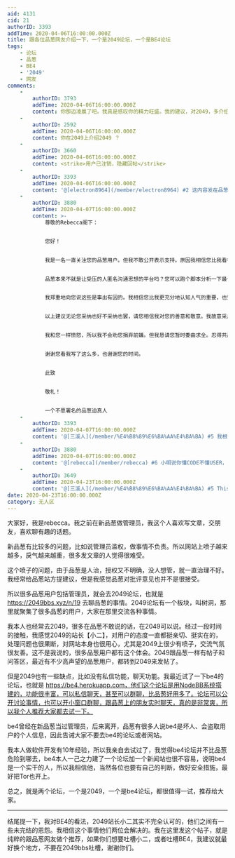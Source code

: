 ```yaml
---
aid: 4131
cid: 21
authorID: 3393
addTime: 2020-04-06T16:00:00.000Z
title: 跟各位品葱网友介绍一下，一个是2049论坛，一个是BE4论坛
tags:
    - 论坛
    - 品葱
    - BE4
    - '2049'
    - 网友
comments:
    -
        authorID: 3793
        addTime: 2020-04-06T16:00:00.000Z
        content: 你那边凌晨了吧。我真是感叹你的精力旺盛。我的建议，对2049，多介绍几句这里的特色，毕竟最近大家都借这儿地方挺多的。
    -
        authorID: 2592
        addTime: 2020-04-06T16:00:00.000Z
        content: 你在2049上介绍2049 ？
    -
        authorID: 3660
        addTime: 2020-04-06T16:00:00.000Z
        content: <strike>用户已注销，隐藏回帖</strike>
    -
        authorID: 3393
        addTime: 2020-04-06T16:00:00.000Z
        content: '@[electron8964](/member/electron8964) #2 这内容发在品葱留不了1分钟。'
    -
        authorID: 3880
        addTime: 2020-04-07T16:00:00.000Z
        content: >-
            尊敬的Rebecca阁下：


            您好！


            我是一名一直关注您的品葱用户。但我不敢公开表示支持。原因我相信您比我看得更清楚，说得也更清楚。我来给您留言是想斗胆建议您不要就此放弃品葱。如果您注册一个新号隐姓埋名重新来过，以您的勤勉和知识储备，声望权限以及重新聚拢同道都不是难事。


            品葱本来不就是让受压的人匿名沟通思想的平台吗？您可以跑个脚本分析一下最认可Rebecca这个ID的好朋友，大家心照。至于不欢迎您的人，您不妨肉眼屏蔽，不要再用屏蔽列表。品葱的屏蔽列表就是个站务摆设和陷阱，反正一LOGOUT单向屏蔽双向屏蔽都无所谓了。左边窗口挂着ID右边窗口当GUEST，几个俱乐部隔空打拳不也一样鸡飞狗跳？


            我郑重地向您说这些是事出有因的。我相信您比我更充分地认知人气的重要，也知道从技术上如何实现人气增长正循环。您是对论坛发展需要的人才。尽管如此，当今以中文为主的年轻的异见人士匿名论坛恐怕比品葱更有人气的寥寥无几（如果有，请指教，我也想去）。品葱只是一个招牌，不是谁的地盘。难道说这个招牌就应该毁在那几只欺行霸市的宵小之手吗？值此风云际会剧变将至，因为几个宵小就放弃一众支持您愿意和您沟通的同道，放弃潜在的朋友，放弃一个大有前途的科普型社区岂不可惜？


            以上建议无论您采纳也好不采纳也罢，请您相信我对您的善意和敬意。我故意采用不合时宜，过分正式的语气说话是为了避免某些宵小分析我的“语言习惯指纹”，绝无嘲讽。我上面所有的话都是经过了认真思考才写的。您不必用Rebecca这个ID试图了解我是谁，因为我希望能如我上面所写的建议一样走下去。某些人对Rebecca这个ID的打压手段比共产党更恶心。但我可以直言不讳地说，id-5850和鹿党是品葱毒瘤，迟早要清除。但如果在那之前认真做论坛支持中国异见人士的人都散光了，就算清除了她们又怎样？可惜的是品葱这个有潜力的网络平台，高兴的是人类历史上最邪恶的集团——中国共产党！


            我和您一样愤怒，所以我不会劝您捐弃前嫌。但我恳请您暂时委曲求全。忍得共产党，还忍不得几个论坛宵小吗？连重新创业都不怕，还怕重新积累声望吗？


            谢谢您看我写了这么多，也谢谢您的时间。


            此致


            敬礼！


            一个不愿署名的品葱迫真人
    -
        authorID: 3393
        addTime: 2020-04-07T16:00:00.000Z
        content: '@[三溪人](/member/%E4%B8%89%E6%BA%AA%E4%BA%BA) #5 我根本分不清你是好心还是反串。重写吧。'
    -
        authorID: 3880
        addTime: 2020-04-07T16:00:00.000Z
        content: '@[rebecca](/member/rebecca) #6 小明说你懂CODE不懂USER，如非自知之明便是洞若观火。请继续努力。'
    -
        authorID: 3649
        addTime: 2020-04-23T16:00:00.000Z
        content: '@[三溪人](/member/%E4%B8%89%E6%BA%AA%E4%BA%BA) #5 This aged well.'
date: 2020-04-23T16:00:00.000Z
category: 无人区
---
```


大家好，我是rebecca。我之前在新品葱做管理员，我这个人喜欢写文章，交朋友，喜欢聊有趣的话题。

新品葱有比较多的问题，比如说管理员滥权，做事情不负责。所以网站上喷子越来越多，戾气越来越重，很多发文章的人觉得很难受。

这个喷子的问题，由于品葱是人治，授权又不明确，没人想管，就一直治理不好。我经常给品葱站方提建议，但是我感觉品葱对批评意见也并不是很接受。

所以很多品葱用户包括管理员，就会去2049论坛，也就是 https://2049bbs.xyz/n/19 去聊品葱的事情。2049论坛有一个板块，叫树洞，那里就聚集了很多品葱的用户，大家在那里交流各种事情。

我本人也经常去2049，很多在品葱不敢说的话，在2049可以说。经过一段时间的接触，我感觉2049的站长【小二】，对用户的态度一直都挺亲切、挺实在的，处理问题也很果断，对网站本身也很用心，尤其是2049上很少有喷子，交流气氛很友善。这不是我说的，很多品葱用户都有这个体会。2049跟品葱一样有帖子和问答区，最近有不少高声望的品葱用户，都转到2049来发帖了。

但是2049也有一些缺点，比如没有私信功能，聊天功能。我最近试了一下be4的论坛，也就是 https://be4.herokuapp.com，他们这个论坛是用NodeBB系统搭建的，功能很丰富，可以私信聊天，甚至可以群聊，比品葱好用多了。论坛可以公开讨论事情，也可以开小窗口群聊，跟品葱上的朋友实时聊天，真的是非常爽，所以我个人推荐大家都去试一下。

be4曾经在新品葱当过管理员，后来离开，品葱有很多人说be4是坏人、会盗取用户的个人信息，因此告诫大家不要去be4的论坛或者网站。

我本人做软件开发有10年经验，所以我亲自去试过了，我觉得be4论坛并不比品葱危险到哪去，be4本人一己之力建了一个论坛加一个新闻站也很不容易，说明be4是一个实干的人，所以我相信他，当然各位也要有自己的判断，做好安全措施，最好把Tor也开上。

总之，就是两个论坛，一个是2049，一个是be4论坛，都很值得一试，推荐给大家。

* * *

结尾提一下，我对BE4的看法，2049站长小二其实不完全认可的，他们之间有一些未完结的恩怨。我相信这个事情他们两位会解决的。我在这里发这个帖子，就是纯粹的跟品葱网友做个推荐，如果你们想要吐槽小二，或者吐槽BE4，我建议就最好换个地方，不要在2049bbs吐槽，谢谢你们。
